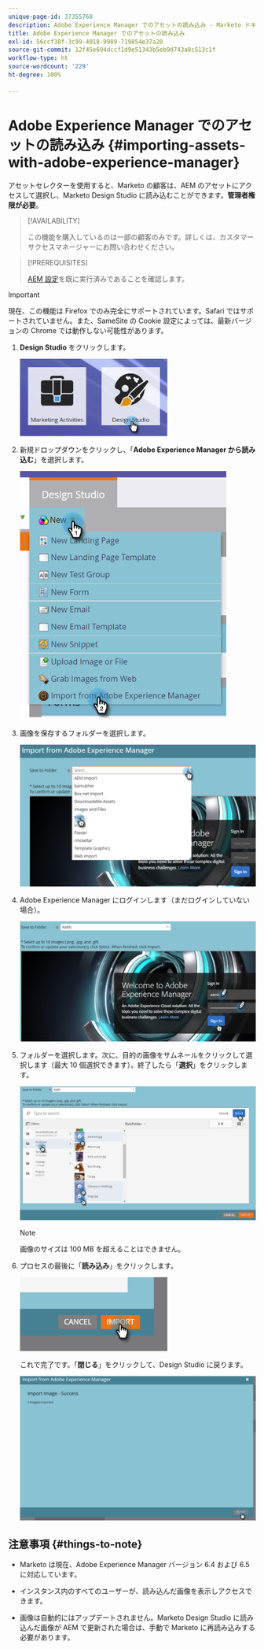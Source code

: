 ```yaml
---
unique-page-id: 37355768
description: Adobe Experience Manager でのアセットの読み込み - Marketo ドキュメント - 製品ドキュメント
title: Adobe Experience Manager でのアセットの読み込み
exl-id: 56ccf38f-3c99-4018-9989-719854e37a20
source-git-commit: 12f45e694dccf1d9e51343b5eb9d743a8c513c1f
workflow-type: ht
source-wordcount: '229'
ht-degree: 100%

---
```


# Adobe Experience Manager でのアセットの読み込み {#importing-assets-with-adobe-experience-manager}

アセットセレクターを使用すると、Marketo の顧客は、AEM のアセットにアクセスして選択し、Marketo Design Studio に読み込むことができます。**管理者権限が必要**。

>[!AVAILABILITY]
>
>この機能を購入しているのは一部の顧客のみです。詳しくは、カスタマーサクセスマネージャーにお問い合わせください。

>[!PREREQUISITES]
>
>[AEM 設定](/help/marketo/product-docs/core-marketo-concepts/miscellaneous/configuring-adobe-experience-manager-integration.md)を既に実行済みであることを確認します。

>[!IMPORTANT]
>
>現在、この機能は Firefox でのみ完全にサポートされています。Safari ではサポートされていません。また、SameSite の Cookie 設定によっては、最新バージョンの Chrome では動作しない可能性があります。

1. **Design Studio** をクリックします。

   ![](assets/importing-assets-with-adobe-experience-manager-1.png)

1. 新規ドロップダウンをクリックし、「**Adobe Experience Manager から読み込む**」を選択します。

   ![](assets/importing-assets-with-adobe-experience-manager-2.png)

1. 画像を保存するフォルダーを選択します。

   ![](assets/importing-assets-with-adobe-experience-manager-3.png)

1. Adobe Experience Manager にログインします（まだログインしていない場合）。

   ![](assets/importing-assets-with-adobe-experience-manager-4.png)

1. フォルダーを選択します。次に、目的の画像をサムネールをクリックして選択します（最大 10 個選択できます）。終了したら「**選択**」をクリックします。

   ![](assets/importing-assets-with-adobe-experience-manager-5.png)

   >[!NOTE]
   >
   >画像のサイズは 100 MB を超えることはできません。

1. プロセスの最後に「**読み込み**」をクリックします。

   ![](assets/importing-assets-with-adobe-experience-manager-6.png)

   これで完了です。「**閉じる**」をクリックして、Design Studio に戻ります。

   ![](assets/importing-assets-with-adobe-experience-manager-7.png)

## 注意事項 {#things-to-note}

* Marketo は現在、Adobe Experience Manager バージョン 6.4 および 6.5 に対応しています。

* インスタンス内のすべてのユーザーが、読み込んだ画像を表示しアクセスできます。

* 画像は自動的にはアップデートされません。Marketo Design Studio に読み込んだ画像が AEM で更新された場合は、手動で Marketo に再読み込みする必要があります。
